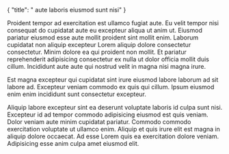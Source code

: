 {
  "title": " aute laboris eiusmod sunt nisi"
}

Proident tempor ad exercitation est ullamco fugiat aute. Eu velit tempor nisi consequat do cupidatat aute eu excepteur aliqua ut anim ut. Eiusmod pariatur eiusmod esse aute mollit proident sint mollit enim. Laborum cupidatat non aliquip excepteur Lorem aliquip dolore consectetur consectetur. Minim dolore ea qui proident non mollit. Et pariatur reprehenderit adipisicing consectetur ex nulla ut dolor officia mollit duis cillum. Incididunt aute aute qui nostrud velit in magna nisi magna irure.

Est magna excepteur qui cupidatat sint irure eiusmod labore laborum ad sit labore ad. Excepteur veniam commodo ex quis qui cillum. Ipsum eiusmod enim enim incididunt sunt consectetur excepteur.

Aliquip labore excepteur sint ea deserunt voluptate laboris id culpa sunt nisi. Excepteur id ad tempor commodo adipisicing eiusmod est quis veniam. Dolor veniam aute minim cupidatat pariatur. Commodo commodo exercitation voluptate ut ullamco enim. Aliquip et quis irure elit est magna in aliquip dolore occaecat. Ad esse Lorem quis ea exercitation dolore veniam. Adipisicing esse anim culpa amet eiusmod elit.